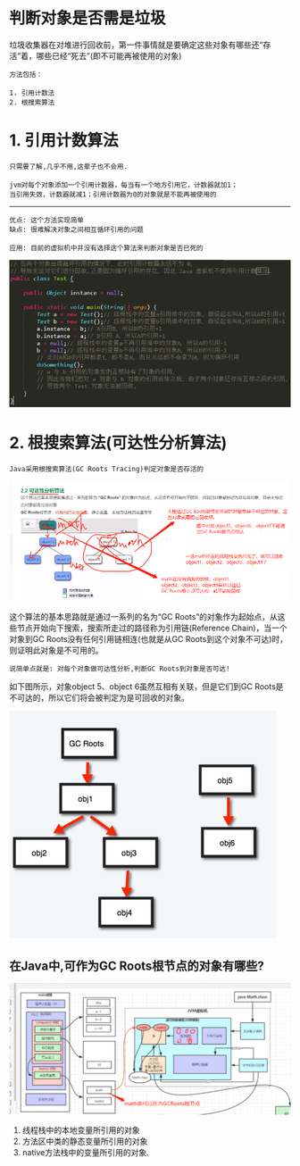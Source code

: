 # 判断对象是否需是垃圾

垃圾收集器在对堆进行回收前，第一件事情就是要确定这些对象有哪些还“存活”着，哪些已经“死去”(即不可能再被使用的对象)

    方法包括：

    1. 引用计数法
    2. 根搜索算法

# 1. 引用计数算法

    只需要了解,几乎不用,这辈子也不会用.

    jvm对每个对象添加一个引用计数器，每当有一个地方引用它，计数器就加1；
    当引用失效，计数器就减1；引用计数器为0的对象就是不能再被使用的

---

    优点: 这个方法实现简单
    缺点: 很难解决对象之间相互循环引用的问题

    应用: 目前的虚拟机中并没有选择这个算法来判断对象是否已死的

![](../pics/对象之间的循环引用导致对象永远无法被回收.png)

# 2. 根搜索算法(可达性分析算法)

    Java采用根搜索算法(GC Roots Tracing)判定对象是否存活的

![](../pics/GCRoots根节点理解.png)

这个算法的基本思路就是通过一系列的名为“GC Roots”的对象作为起始点，从这些节点开始向下搜索，搜索所走过的路径称为引用链(Reference Chain)，当一个对象到GC Roots没有任何引用链相连(也就是从GC Roots到这个对象不可达)时，则证明此对象是不可用的。

    说简单点就是: 对每个对象做可达性分析,判断GC Roots到对象是否可达!

如下图所示，对象object 5、object 6虽然互相有关联，但是它们到GC Roots是不可达的，所以它们将会被判定为是可回收的对象。 

![](../pics/1455907953405030724.png) 

## 在Java中,可作为GC Roots根节点的对象有哪些?

![](../pics/GCRoots根节点理解02.png)

1. 线程栈中的本地变量所引用的对象
2. 方法区中类的静态变量所引用的对象
3. native方法栈中的变量所引用的对象.
